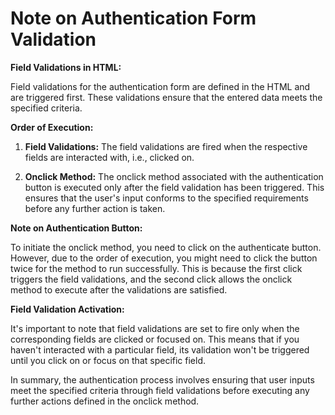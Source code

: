 # Note on Authentication Form Validation

**Field Validations in HTML:**

Field validations for the authentication form are defined in the HTML and are triggered first. These validations ensure that the entered data meets the specified criteria.

**Order of Execution:**

1. **Field Validations:** The field validations are fired when the respective fields are interacted with, i.e., clicked on.

2. **Onclick Method:** The onclick method associated with the authentication button is executed only after the field validation has been triggered. This ensures that the user's input conforms to the specified requirements before any further action is taken.

**Note on Authentication Button:**

To initiate the onclick method, you need to click on the authenticate button. However, due to the order of execution, you might need to click the button twice for the method to run successfully. This is because the first click triggers the field validations, and the second click allows the onclick method to execute after the validations are satisfied.

**Field Validation Activation:**

It's important to note that field validations are set to fire only when the corresponding fields are clicked or focused on. This means that if you haven't interacted with a particular field, its validation won't be triggered until you click on or focus on that specific field.

In summary, the authentication process involves ensuring that user inputs meet the specified criteria through field validations before executing any further actions defined in the onclick method.